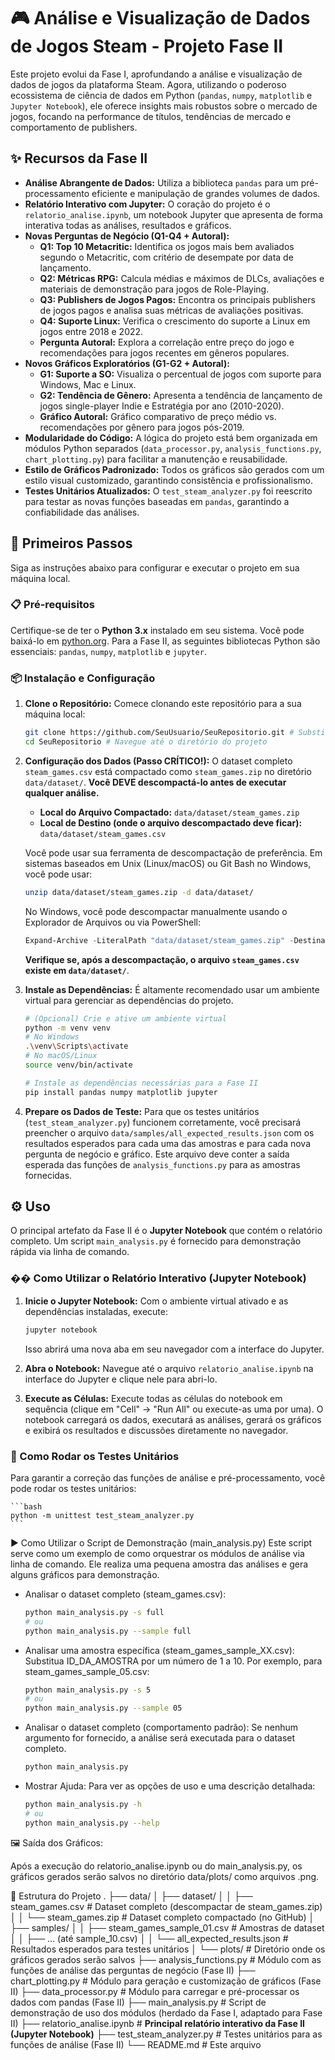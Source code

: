 # 🎮 Análise e Visualização de Dados de Jogos Steam - Projeto Fase II

Este projeto evolui da Fase I, aprofundando a análise e visualização de dados de jogos da plataforma Steam. Agora, utilizando o poderoso ecossistema de ciência de dados em Python (`pandas`, `numpy`, `matplotlib` e `Jupyter Notebook`), ele oferece insights mais robustos sobre o mercado de jogos, focando na performance de títulos, tendências de mercado e comportamento de publishers.

## ✨ Recursos da Fase II

*   **Análise Abrangente de Dados:** Utiliza a biblioteca `pandas` para um pré-processamento eficiente e manipulação de grandes volumes de dados.
*   **Relatório Interativo com Jupyter:** O coração do projeto é o `relatorio_analise.ipynb`, um notebook Jupyter que apresenta de forma interativa todas as análises, resultados e gráficos.
*   **Novas Perguntas de Negócio (Q1-Q4 + Autoral):**
    *   **Q1: Top 10 Metacritic:** Identifica os jogos mais bem avaliados segundo o Metacritic, com critério de desempate por data de lançamento.
    *   **Q2: Métricas RPG:** Calcula médias e máximos de DLCs, avaliações e materiais de demonstração para jogos de Role-Playing.
    *   **Q3: Publishers de Jogos Pagos:** Encontra os principais publishers de jogos pagos e analisa suas métricas de avaliações positivas.
    *   **Q4: Suporte Linux:** Verifica o crescimento do suporte a Linux em jogos entre 2018 e 2022.
    *   **Pergunta Autoral:** Explora a correlação entre preço do jogo e recomendações para jogos recentes em gêneros populares.
*   **Novos Gráficos Exploratórios (G1-G2 + Autoral):**
    *   **G1: Suporte a SO:** Visualiza o percentual de jogos com suporte para Windows, Mac e Linux.
    *   **G2: Tendência de Gênero:** Apresenta a tendência de lançamento de jogos single-player Indie e Estratégia por ano (2010-2020).
    *   **Gráfico Autoral:** Gráfico comparativo de preço médio vs. recomendações por gênero para jogos pós-2019.
*   **Modularidade do Código:** A lógica do projeto está bem organizada em módulos Python separados (`data_processor.py`, `analysis_functions.py`, `chart_plotting.py`) para facilitar a manutenção e reusabilidade.
*   **Estilo de Gráficos Padronizado:** Todos os gráficos são gerados com um estilo visual customizado, garantindo consistência e profissionalismo.
*   **Testes Unitários Atualizados:** O `test_steam_analyzer.py` foi reescrito para testar as novas funções baseadas em `pandas`, garantindo a confiabilidade das análises.

## 🚀 Primeiros Passos

Siga as instruções abaixo para configurar e executar o projeto em sua máquina local.

### 📋 Pré-requisitos

Certifique-se de ter o **Python 3.x** instalado em seu sistema. Você pode baixá-lo em [python.org](https://www.python.org/downloads/).
Para a Fase II, as seguintes bibliotecas Python são essenciais: `pandas`, `numpy`, `matplotlib` e `jupyter`.

### 📦 Instalação e Configuração

1.  **Clone o Repositório:**
    Comece clonando este repositório para a sua máquina local:

    ```bash
    git clone https://github.com/SeuUsuario/SeuRepositorio.git # Substitua pelo seu usuário e nome do repositório
    cd SeuRepositorio # Navegue até o diretório do projeto
    ```

2.  **Configuração dos Dados (Passo CRÍTICO!):**
    O dataset completo `steam_games.csv` está compactado como `steam_games.zip` no diretório `data/dataset/`. **Você DEVE descompactá-lo antes de executar qualquer análise.**

    *   **Local do Arquivo Compactado:** `data/dataset/steam_games.zip`
    *   **Local de Destino (onde o arquivo descompactado deve ficar):** `data/dataset/steam_games.csv`

    Você pode usar sua ferramenta de descompactação de preferência. Em sistemas baseados em Unix (Linux/macOS) ou Git Bash no Windows, você pode usar:

    ```bash
    unzip data/dataset/steam_games.zip -d data/dataset/
    ```

    No Windows, você pode descompactar manualmente usando o Explorador de Arquivos ou via PowerShell:

    ```powershell
    Expand-Archive -LiteralPath "data/dataset/steam_games.zip" -DestinationPath "data/dataset/"
    ```

    **Verifique se, após a descompactação, o arquivo `steam_games.csv` existe em `data/dataset/`**.

3.  **Instale as Dependências:**
    É altamente recomendado usar um ambiente virtual para gerenciar as dependências do projeto.

    ```bash
    # (Opcional) Crie e ative um ambiente virtual
    python -m venv venv
    # No Windows
    .\venv\Scripts\activate
    # No macOS/Linux
    source venv/bin/activate

    # Instale as dependências necessárias para a Fase II
    pip install pandas numpy matplotlib jupyter
    ```

4.  **Prepare os Dados de Teste:**
    Para que os testes unitários (`test_steam_analyzer.py`) funcionem corretamente, você precisará preencher o arquivo `data/samples/all_expected_results.json` com os resultados esperados para cada uma das amostras e para cada nova pergunta de negócio e gráfico. Este arquivo deve conter a saída esperada das funções de `analysis_functions.py` para as amostras fornecidas.

## ⚙️ Uso

O principal artefato da Fase II é o **Jupyter Notebook** que contém o relatório completo. Um script `main_analysis.py` é fornecido para demonstração rápida via linha de comando.

### �� Como Utilizar o Relatório Interativo (Jupyter Notebook)

1.  **Inicie o Jupyter Notebook:**
    Com o ambiente virtual ativado e as dependências instaladas, execute:

    ```bash
    jupyter notebook
    ```
    Isso abrirá uma nova aba em seu navegador com a interface do Jupyter.

2.  **Abra o Notebook:**
    Navegue até o arquivo `relatorio_analise.ipynb` na interface do Jupyter e clique nele para abri-lo.

3.  **Execute as Células:**
    Execute todas as células do notebook em sequência (clique em "Cell" -> "Run All" ou execute-as uma por uma). O notebook carregará os dados, executará as análises, gerará os gráficos e exibirá os resultados e discussões diretamente no navegador.

### 🧪 Como Rodar os Testes Unitários

Para garantir a correção das funções de análise e pré-processamento, você pode rodar os testes unitários:

    ```bash
    python -m unittest test_steam_analyzer.py
    ```

▶️ Como Utilizar o Script de Demonstração (main_analysis.py)
Este script serve como um exemplo de como orquestrar os módulos de análise via linha de comando. Ele realiza uma pequena amostra das análises e gera alguns gráficos para demonstração.

* Analisar o dataset completo (steam_games.csv):

    ```bash
    python main_analysis.py -s full
    # ou
    python main_analysis.py --sample full
    ```
	
* Analisar uma amostra específica (steam_games_sample_XX.csv): Substitua ID_DA_AMOSTRA por um número de 1 a 10. Por exemplo, para steam_games_sample_05.csv:

    ```bash
    python main_analysis.py -s 5
	# ou
	python main_analysis.py --sample 05
    ```

* Analisar o dataset completo (comportamento padrão): Se nenhum argumento for fornecido, a análise será executada para o dataset completo.

    ```bash
	python main_analysis.py
    ```
	
* Mostrar Ajuda: Para ver as opções de uso e uma descrição detalhada:

    ```bash
	python main_analysis.py -h
	# ou
	python main_analysis.py --help
    ```
	
🖼️ Saída dos Gráficos:

Após a execução do relatorio_analise.ipynb ou do main_analysis.py, os gráficos gerados serão salvos no diretório data/plots/ como arquivos .png.

📁 Estrutura do Projeto
.
├── data/
│   ├── dataset/
│   │   ├── steam_games.csv       # Dataset completo (descompactar de steam_games.zip)
│   │   └── steam_games.zip       # Dataset completo compactado (no GitHub)
│   ├── samples/
│   │   ├── steam_games_sample_01.csv # Amostras de dataset
│   │   ├── ... (até sample_10.csv)
│   │   └── all_expected_results.json # Resultados esperados para testes unitários
│   └── plots/                    # Diretório onde os gráficos gerados serão salvos
├── analysis_functions.py         # Módulo com as funções de análise das perguntas de negócio (Fase II)
├── chart_plotting.py             # Módulo para geração e customização de gráficos (Fase II)
├── data_processor.py             # Módulo para carregar e pré-processar os dados com pandas (Fase II)
├── main_analysis.py              # Script de demonstração de uso dos módulos (herdado da Fase I, adaptado para Fase II)
├── relatorio_analise.ipynb       # **Principal relatório interativo da Fase II (Jupyter Notebook)**
├── test_steam_analyzer.py        # Testes unitários para as funções de análise (Fase II)
└── README.md                     # Este arquivo